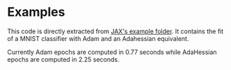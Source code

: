 # Examples

This code is directly extracted from [JAX's example folder](https://github.com/google/jax/tree/master/examples).
It contains the fit of a MNIST classifier with Adam and an Adahessian equivalent.

Currently Adam epochs are computed in 0.77 seconds while AdaHessian epochs are computed in 2.25 seconds.
